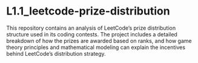 # L1.1_leetcode-prize-distribution
This repository contains an analysis of LeetCode’s prize distribution structure used in its coding contests. The project includes a detailed breakdown of how the prizes are awarded based on ranks, and how game theory principles and mathematical modeling can explain the incentives behind LeetCode’s distribution strategy.
